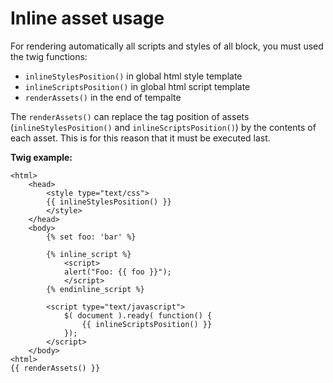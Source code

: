 Inline asset usage
==================

For rendering automatically all scripts and styles of all block, you must
used the twig functions:

- `inlineStylesPosition()` in global html style template
- `inlineScriptsPosition()` in global html script template
- `renderAssets()` in the end of tempalte

The `renderAssets()` can replace the tag position of assets
(`inlineStylesPosition()` and `inlineScriptsPosition()`) by the contents
of each asset. This is for this reason that it must be executed last.

**Twig example:**

```html+jinja
<html>
    <head>
        <style type="text/css">
        {{ inlineStylesPosition() }}
        </style>
    </head>
    <body>
        {% set foo: 'bar' %}

        {% inline_script %}
            <script>
            alert("Foo: {{ foo }}");
            </script>
        {% endinline_script %}

        <script type="text/javascript">
            $( document ).ready( function() {
                {{ inlineScriptsPosition() }}
            });
        </script>
    </body>
<html>
{{ renderAssets() }}
```
